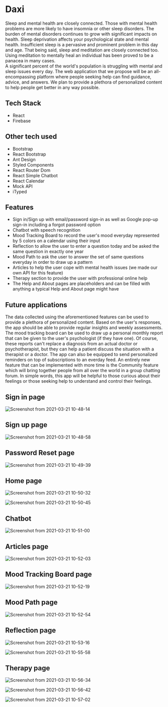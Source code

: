 # Daxi

Sleep and mental health are closely connected. Those with mental health problems are more likely to have insomnia or other sleep disorders. The burden of mental disorders continues to grow with significant impacts on health. Sleep deprivation affects your psychological state and mental health. Insufficient sleep is a pervasive and prominent problem in this day and age. That being said, sleep and meditation are closely connected too. Using meditation to mentally heal an individual has been proved to be a panacea in many cases. <br>
A significant percent of the world's population is struggling with mental and sleep issues every day. The web application that we propose will be an all-encompassing platform where people seeking help can find guidance, advice, and answers. We plan to provide a plethora of personalized content to help people get better in any way possible.

## Tech Stack
- React
- Firebase

## Other tech used
- Bootstrap
- React Bootstrap 
- Ant Design 
- Styled Components
- React Router Dom 
- React Simple Chatbot
- React Calendar
- Mock API
- iTyped

## Features
- Sign in/Sign up with email/password sign-in as well as Google pop-up sign-in including a forgot password option 
- Chatbot with speech recognition 
- Mood Tracking Board to record the user's mood everyday represented by 5 colors on a calendar using their input 
- Reflection to allow the user to enter a question today and be asked the same question in exactly one year
- Mood Path to ask the user to answer the set of same questions everyday in order to draw up a pattern 
- Articles to help the user cope with mental health issues (we made our own API for this feature)
- Therapy section to provide the user with professional online help
- The Help and About pages are placeholders and can be filled with anything a typical Help and About page might have

## Future applications
The data collected using the aforementioned features can be used to provide a plethora of personalized content. Based on the user's responses, the app should be able to provide regular insights and weekly assessments. The mood tracking board can be used to draw up a personal monthly report that can be given to the user's psychologist (if they have one). Of course, these reports can't replace a diagnosis from an actual doctor or psychotherapist, but they can help a patient discuss the situation with a therapist or a doctor. The app can also be equipped to send personalized reminders on top of subscriptions to an everday feed. An entirely new feature that can be implemented with more time is the Community feature which will bring together people from all over the world in a group chatting forum. In simple words, this app will be helpful to those curious about their feelings or those seeking help to understand and control their feelings.

## Sign in page
![Screenshot from 2021-03-21 10-48-14](https://user-images.githubusercontent.com/52789421/111894839-3827d880-8a34-11eb-9cc4-f50f1f22e175.png)

## Sign up page
![Screenshot from 2021-03-21 10-48-58](https://user-images.githubusercontent.com/52789421/111894848-3fe77d00-8a34-11eb-8b4e-82fcef278ecb.png)

## Password Reset page
![Screenshot from 2021-03-21 10-49-39](https://user-images.githubusercontent.com/52789421/111894854-4675f480-8a34-11eb-99e6-0015dfc4060c.png)

## Home page
![Screenshot from 2021-03-21 10-50-32](https://user-images.githubusercontent.com/52789421/111894861-51c92000-8a34-11eb-8bbf-42b8c61b87ea.png)

![Screenshot from 2021-03-21 10-50-45](https://user-images.githubusercontent.com/52789421/111894866-58f02e00-8a34-11eb-9984-a0aa43b36a5e.png)

## Chatbot
![Screenshot from 2021-03-21 10-51-00](https://user-images.githubusercontent.com/52789421/111894871-60173c00-8a34-11eb-9d3b-4d2283a35314.png)

## Articles page
![Screenshot from 2021-03-21 10-52-03](https://user-images.githubusercontent.com/52789421/111894886-9359cb00-8a34-11eb-883b-9527af1fff8e.png)

## Mood Tracking Board page
![Screenshot from 2021-03-21 10-52-19](https://user-images.githubusercontent.com/52789421/111894903-c8feb400-8a34-11eb-8ba6-a63fd4598ec8.png)

## Mood Path page
![Screenshot from 2021-03-21 10-52-54](https://user-images.githubusercontent.com/52789421/111894904-cef49500-8a34-11eb-86f2-29fdf1b9dad7.png)

## Reflection page
![Screenshot from 2021-03-21 10-53-16](https://user-images.githubusercontent.com/52789421/111894909-d5830c80-8a34-11eb-9b09-6f7575802fb7.png)

![Screenshot from 2021-03-21 10-55-58](https://user-images.githubusercontent.com/52789421/111894915-dd42b100-8a34-11eb-8ed5-a2386499ee3c.png)

## Therapy page
![Screenshot from 2021-03-21 10-56-34](https://user-images.githubusercontent.com/52789421/111894919-e6338280-8a34-11eb-9eef-81e8392d91ff.png)

![Screenshot from 2021-03-21 10-56-42](https://user-images.githubusercontent.com/52789421/111894922-ed5a9080-8a34-11eb-9db0-7ef870f46bdd.png)

![Screenshot from 2021-03-21 10-57-02](https://user-images.githubusercontent.com/52789421/111894930-02cfba80-8a35-11eb-9a2a-cb7165400421.png)

